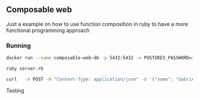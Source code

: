 ## Composable web

Just a example on how to use function composition in ruby to have a more functional programming approach

### Running

```sh
docker run --name composable-web-db -p 5432:5432 -e POSTGRES_PASSWORD=123 -d postgres

ruby server.rb

curl   -X POST -H "Content-Type: application/json" -d '{"name": "Gabriel"}'  http://localhost:3000/authors --verbose
```

Testing
